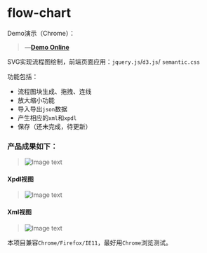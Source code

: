 # flow-chart  

Demo演示（Chrome）：  
> &mdash;[**Demo Online**](https://zhangyuanliang.github.io/flowchart/flowchart.html)  

SVG实现流程图绘制，前端页面应用：`jquery.js`/`d3.js`/ `semantic.css`  

功能包括：  
- 流程图块生成、拖拽、连线  
- 放大缩小功能  
- 导入导出`json`数据  
- 产生相应的`xml`和`xpdl`  
- 保存（还未完成，待更新）  
### 产品成果如下：  
>![Image text](https://github.com/zhangyuanliang/flow-chart/blob/master/img/show.gif)     
#### Xpdl视图  
>![Image text](https://github.com/zhangyuanliang/flow-chart/blob/master/img/img_1.png)    
#### Xml视图
>![Image text](https://github.com/zhangyuanliang/flow-chart/blob/master/img/img_2.png) 

本项目兼容`Chrome/Firefox/IE11`，最好用`Chrome`浏览测试。
